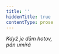 ```yaml
---
title: ''
hiddenTitle: true
contentType: prose
---
```


<section>

_Když je dům hotov,  
pán umírá_

</section>

